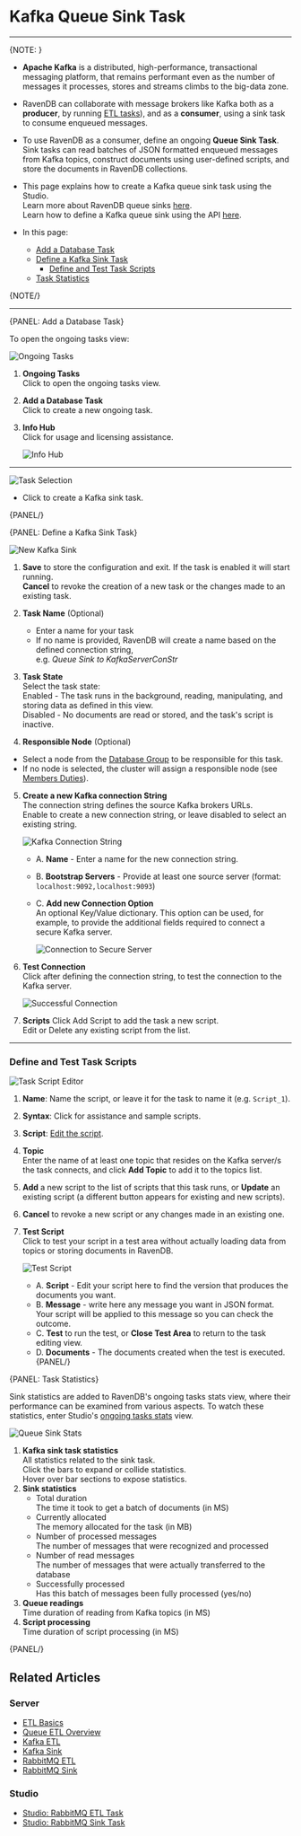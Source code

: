 ﻿# Kafka Queue Sink Task
---

{NOTE: }

* **Apache Kafka** is a distributed, high-performance, transactional messaging 
  platform, that remains performant even as the number of messages it processes, 
  stores and streams climbs to the big-data zone.  
  
* RavenDB can collaborate with message brokers like Kafka both as a **producer**, 
  by running [ETL tasks](../../../../studio/database/tasks/ongoing-tasks/kafka-etl-task)), 
  and as a **consumer**, using a sink task to consume enqueued messages.  

* To use RavenDB as a consumer, define an ongoing **Queue Sink Task**. Sink tasks 
  can read batches of JSON formatted enqueued messages from Kafka topics, construct 
  documents using user-defined scripts, and store the documents in RavenDB collections.  

* This page explains how to create a Kafka queue sink task using the Studio.  
  Learn more about RavenDB queue sinks [here](../../../../server/ongoing-tasks/queue-sink/overview).  
  Learn how to define a Kafka queue sink using the API [here](../../../../server/ongoing-tasks/queue-sink/kafka-queue-sink).  

* In this page:  
  * [Add a Database Task](../../../../studio/database/tasks/ongoing-tasks/kafka-queue-sink#add-a-database-task)  
  * [Define a Kafka Sink Task](../../../../studio/database/tasks/ongoing-tasks/kafka-queue-sink#define-a-kafka-sink-task)  
      * [Define and Test Task Scripts](../../../../studio/database/tasks/ongoing-tasks/kafka-queue-sink#define-and-test-task-scripts)  
  * [Task Statistics](../../../../studio/database/tasks/ongoing-tasks/kafka-queue-sink#task-statistics)  

{NOTE/}

---

{PANEL: Add a Database Task}

To open the ongoing tasks view: 

![Ongoing Tasks](images/queue/sink/ongoing-tasks-view.png "Ongoing Tasks")

1. **Ongoing Tasks**  
   Click to open the ongoing tasks view.  
2. **Add a Database Task**  
   Click to create a new ongoing task.  
3. **Info Hub**  
   Click for usage and licensing assistance.  

      ![Info Hub](images/queue/sink/info-hub.png "Info Hub")

---

![Task Selection](images/queue/sink/kafka_task-selection.png "Task Selection")

* Click to create a Kafka sink task.

{PANEL/}

{PANEL: Define a Kafka Sink Task}

![New Kafka Sink](images/queue/sink/new-kafka-sink.png "New Kafka Sink")

1. **Save** to store the configuration and exit. If the task is enabled it will start running.   
   **Cancel** to revoke the creation of a new task or the changes made to an existing task.  

2. **Task Name** (Optional)  
   * Enter a name for your task  
   * If no name is provided, RavenDB will create a name based on the defined connection string,  
     e.g. *Queue Sink to KafkaServerConStr*  

3. **Task State**  
   Select the task state:  
   Enabled - The task runs in the background, reading, manipulating, and storing data as defined in this view.  
   Disabled - No documents are read or stored, and the task's script is inactive.  

4. **Responsible Node** (Optional)  
  * Select a node from the [Database Group](../../../../studio/database/settings/manage-database-group) 
    to be responsible for this task.  
  * If no node is selected, the cluster will assign a responsible node 
    (see [Members Duties](../../../../studio/database/settings/manage-database-group#database-group-topology---members-duties)).  

5. **Create a new Kafka connection String**  
   The connection string defines the source Kafka brokers URLs.  
   Enable to create a new connection string, or leave disabled to select an existing string.  
   
      ![Kafka Connection String](images/queue/sink/kafka-connection-string.png "Kafka Connection String")
   
      * A. **Name** - Enter a name for the new connection string.  
      * B. **Bootstrap Servers** - Provide at least one source server (format: `localhost:9092,localhost:9093`)
      * C. **Add new Connection Option**  
           An optional Key/Value dictionary.
           This option can be used, for example, to provide the additional fields required 
           to connect a secure Kafka server.  
           
           ![Connection to Secure Server](images/queue/kafka_connection-string_connection-options.png "Connection to Secure Server")

6. **Test Connection**  
   Click after defining the connection string, to test the connection to 
   the Kafka server.  

     ![Successful Connection](images/queue/sink/kafka_successful-connection.png "Successful Connection")

7. **Scripts**
   Click Add Script to add the task a new script.  
   Edit or Delete any existing script from the list.  

---

### Define and Test Task Scripts

![Task Script Editor](images/queue/sink/kafka-script-area.png "Task Script Editor")

1. **Name**: Name the script, or leave it for the task to name it (e.g. `Script_1`).  

2. **Syntax**: Click for assistance and sample scripts.  

3. **Script**: [Edit the script](../../../../server/ongoing-tasks/queue-sink/kafka-queue-sink#running-user-defined-scripts).  

4. **Topic**  
   Enter the name of at least one topic that resides on the Kafka server/s 
   the task connects, and click **Add Topic** to add it to the topics list.  

5. **Add** a new script to the list of scripts that this task runs, or 
   **Update** an existing script (a different button appears for existing 
   and new scripts).  

6. **Cancel** to revoke a new script or any changes made in an existing one.  

7. **Test Script**  
    Click to test your script in a test area without actually loading data 
    from topics or storing documents in RavenDB.  
    
     ![Test Script](images/queue/sink/kafka-test-area.png "Test Script")
      * A. **Script** - Edit your script here to find the version that 
        produces the documents you want.  
      * B. **Message** - write here any message you want in JSON format. 
        Your script will be applied to this message so you can check the 
        outcome.  
      * C. **Test** to run the test, or **Close Test Area** to return to 
        the task editing view.  
      * D. **Documents** - The documents created when the test is executed.  
{PANEL/}

{PANEL: Task Statistics}

Sink statistics are added to RavenDB's ongoing tasks stats view, where their 
performance can be examined from various aspects. To watch these statistics, 
enter Studio's [ongoing tasks stats](../../../studio/database/stats/ongoing-tasks-stats/overview) 
view.  

![Queue Sink Stats](images/queue/sink/kafka-stats.png "Queue Sink Stats")

1. **Kafka sink task statistics**  
   All statistics related to the sink task.  
   Click the bars to expand or collide statistics.  
   Hover over bar sections to expose statistics.  
2. **Sink statistics**  
    * Total duration  
      The time it took to get a batch of documents (in MS) 
    * Currently allocated  
      The memory allocated for the task (in MB)  
    * Number of processed messages  
      The number of messages that were recognized and processed  
    * Number of read messages  
      The number of messages that were actually transferred to the database  
    * Successfully processed  
      Has this batch of messages been fully processed (yes/no)  
3. **Queue readings**  
   Time duration of reading from Kafka topics (in MS)  
5. **Script processing**  
   Time duration of script processing (in MS)  

{PANEL/}

## Related Articles

### Server

- [ETL Basics](../../../../server/ongoing-tasks/etl/basics)
- [Queue ETL Overview](../../../../server/ongoing-tasks/etl/queue-etl/overview)
- [Kafka ETL](../../../../server/ongoing-tasks/etl/queue-etl/kafka)
- [Kafka Sink](../../../../server/ongoing-tasks/queue-sink/kafka-queue-sink)  
- [RabbitMQ ETL](../../../../server/ongoing-tasks/etl/queue-etl/rabbit-mq)
- [RabbitMQ Sink](../../../../server/ongoing-tasks/queue-sink/rabbit-mq-queue-sink)  

### Studio

- [Studio: RabbitMQ ETL Task](../../../../studio/database/tasks/ongoing-tasks/rabbitmq-etl-task)
- [Studio: RabbitMQ Sink Task](../../../../studio/database/tasks/ongoing-tasks/rabbitmq-queue-sink)

